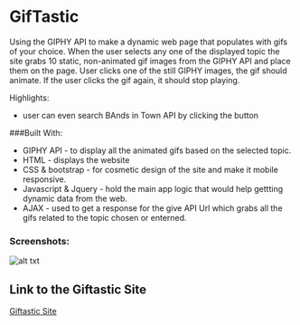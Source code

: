 # GifTastic

Using the GIPHY API to make a dynamic web page that populates with gifs of your choice.
When the user selects any one of the displayed topic the site grabs 10 static,  non-animated gif images from the GIPHY API and place them on the page.
User clicks one of the still GIPHY images, the gif should animate. If the user clicks the gif again, it should stop playing.

Highlights: 
* user can even search  BAnds in Town API  by clicking the button 

###Built With: 
* GIPHY API - to display all the animated gifs based on the selected topic. 
* HTML - displays the website 
* CSS & bootstrap - for cosmetic design of the site and make it mobile responsive. 
* Javascript & Jquery - hold the main app logic that would help gettting dynamic data from the web. 
* AJAX - used to get a response for the give API Url which grabs all the gifs related to the topic chosen or enterned.  

### Screenshots: 
![alt txt](https://)


## Link to the Giftastic Site 
<a href="https://nvk2016.github.io/GifTastic/">Giftastic Site </a>
